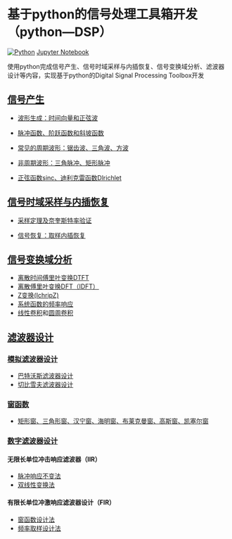 # 基于python的信号处理工具箱开发（python—DSP）
[![Python](https://img.shields.io/badge/python-3.9-blue)](https://docs.python.org/zh-cn/3.9/)
[Jupyter Notebook](https://jupyter.org/)

使用python完成信号产生、信号时域采样与内插恢复、信号变换域分析、滤波器设计等内容，实现基于python的Digital Signal Processing Toolbox开发


## [信号产生](https://github.com/Chenying2000/py-SPT/tree/main/%E6%AF%95%E4%B8%9A%E8%AE%BE%E8%AE%A1%EF%BC%9A%E4%BF%A1%E5%8F%B7%E5%A4%84%E7%90%86%E5%B7%A5%E5%85%B7%E7%AE%B1%E5%BC%80%E5%8F%91/%E4%BF%A1%E5%8F%B7%E4%BA%A7%E7%94%9F)

- [波形生成：时间向量和正弦波](https://colab.research.google.com/drive/1B4s01fqxhfup-1TqbeTVeRfkmaesIzBS)

- [脉冲函数、阶跃函数和斜坡函数](https://colab.research.google.com/drive/1qTqbF-BOaeUFhmWJ-5FIFz-gO2Ldxzkq)

- [常见的周期波形：锯齿波、三角波、方波](https://colab.research.google.com/drive/1vin5Wl02Mi8DUPxsw8uHVh3RY5sUPw90)

- [非周期波形：三角脉冲、矩形脉冲](https://colab.research.google.com/drive/1xe2b6IjROY2aWtEvE5dz0vfuvp6pMAaf)

- [正弦函数sinc、迪利克雷函数Dlrichlet](https://colab.research.google.com/drive/1gFE-SGN01Nh7qGYFgRcpRhCeESLCqM3r)



## [信号时域采样与内插恢复](https://github.com/Chenying2000/py-SPT/tree/main/%E6%AF%95%E4%B8%9A%E8%AE%BE%E8%AE%A1%EF%BC%9A%E4%BF%A1%E5%8F%B7%E5%A4%84%E7%90%86%E5%B7%A5%E5%85%B7%E7%AE%B1%E5%BC%80%E5%8F%91/%E4%BF%A1%E5%8F%B7%E9%87%87%E6%A0%B7%E4%B8%8E%E6%81%A2%E5%A4%8D%EF%BC%88%E6%97%B6%E5%9F%9F%E5%88%86%E6%9E%90%EF%BC%89)
- [采样定理及奈奎斯特率验证](https://colab.research.google.com/drive/1aqBYTxth4f6p_fdO9u7Q5pAC-tUibOZQ)

- [信号恢复：取样内插恢复](https://colab.research.google.com/drive/1yvTHvSn19ehKHSEgqbXtayND12Z16_ly)

## [信号变换域分析](https://github.com/Chenying2000/py-SPT/tree/main/%E6%AF%95%E4%B8%9A%E8%AE%BE%E8%AE%A1%EF%BC%9A%E4%BF%A1%E5%8F%B7%E5%A4%84%E7%90%86%E5%B7%A5%E5%85%B7%E7%AE%B1%E5%BC%80%E5%8F%91/%E4%BF%A1%E5%8F%B7%E5%8F%98%E6%8D%A2%EF%BC%88%E5%8F%98%E6%8D%A2%E5%9F%9F%E5%88%86%E6%9E%90%EF%BC%89)
- [离散时间傅里叶变换DTFT](https://colab.research.google.com/drive/1CG7tDezBkdp7i_KBDCIEE3WfcHiD7Iy7)
- [离散傅里叶变换DFT（IDFT）](https://colab.research.google.com/drive/12Z6dlpTVzCDeSrnzGlIMmO0mi7-r2PSL)
- [Z变换(IchripZ)](https://colab.research.google.com/drive/1C5fRYTJo6RHVzJLHxy0tvwRkjpUnRVCw)
- [系统函数的频率响应](https://colab.research.google.com/drive/1TJFGBktSFd0dqXjlnMNSvr3bYN94nQUY)
- [线性卷积](https://colab.research.google.com/drive/18MqCcezyvaNN8f6qTQKvBPm4RapDMsqy)和[圆周卷积](https://colab.research.google.com/drive/1V5fITlGZHOMKf6yrxTLJPix6PIDfm-en)

## [滤波器设计](https://github.com/Chenying2000/py-SPT/tree/main/%E6%AF%95%E4%B8%9A%E8%AE%BE%E8%AE%A1%EF%BC%9A%E4%BF%A1%E5%8F%B7%E5%A4%84%E7%90%86%E5%B7%A5%E5%85%B7%E7%AE%B1%E5%BC%80%E5%8F%91/%E6%BB%A4%E6%B3%A2%E5%99%A8%E8%AE%BE%E8%AE%A1)
### [模拟滤波器设计](https://github.com/Chenying2000/py-SPT/tree/main/%E6%AF%95%E4%B8%9A%E8%AE%BE%E8%AE%A1%EF%BC%9A%E4%BF%A1%E5%8F%B7%E5%A4%84%E7%90%86%E5%B7%A5%E5%85%B7%E7%AE%B1%E5%BC%80%E5%8F%91/%E6%BB%A4%E6%B3%A2%E5%99%A8%E8%AE%BE%E8%AE%A1/%E6%A8%A1%E6%8B%9F%E6%BB%A4%E6%B3%A2%E5%99%A8%E8%AE%BE%E8%AE%A1)
- [巴特沃斯滤波器设计](https://colab.research.google.com/drive/1AMf6PnVRs5bHV0l2GT_J3iZl900sZprY)
- [切比雪夫滤波器设计](https://colab.research.google.com/drive/1qqMFAirp0GTGAJ4g_YVQSYhPyab7V1Zp)
### [窗函数](https://github.com/Chenying2000/py-SPT/tree/main/%E6%AF%95%E4%B8%9A%E8%AE%BE%E8%AE%A1%EF%BC%9A%E4%BF%A1%E5%8F%B7%E5%A4%84%E7%90%86%E5%B7%A5%E5%85%B7%E7%AE%B1%E5%BC%80%E5%8F%91/%E6%BB%A4%E6%B3%A2%E5%99%A8%E8%AE%BE%E8%AE%A1/%E6%95%B0%E5%AD%97%E6%BB%A4%E6%B3%A2%E5%99%A8%E8%AE%BE%E8%AE%A1/%E7%AA%97%E5%87%BD%E6%95%B0)
- [矩形窗、三角形窗、汉宁窗、海明窗、布莱克曼窗、高斯窗、凯塞尔窗](https://colab.research.google.com/drive/1nYaQVr5uI6W5XvlmAzspMouJjmXiVgjv)

### [数字滤波器设计](https://github.com/Chenying2000/py-SPT/tree/main/%E6%AF%95%E4%B8%9A%E8%AE%BE%E8%AE%A1%EF%BC%9A%E4%BF%A1%E5%8F%B7%E5%A4%84%E7%90%86%E5%B7%A5%E5%85%B7%E7%AE%B1%E5%BC%80%E5%8F%91/%E6%BB%A4%E6%B3%A2%E5%99%A8%E8%AE%BE%E8%AE%A1/%E6%95%B0%E5%AD%97%E6%BB%A4%E6%B3%A2%E5%99%A8%E8%AE%BE%E8%AE%A1)
#### 无限长单位冲击响应滤波器（IIR）
- [脉冲响应不变法](https://colab.research.google.com/drive/1IKOSMxJTo-4fjCI27WyqkgJnxx685lH1)
- [双线性变换法](https://colab.research.google.com/drive/1cRhLZYzBSnvIIefoRusrPBGp3X4lRCPe)
#### 有限长单位冲激响应滤波器设计（FIR）
- [窗函数设计法](https://colab.research.google.com/drive/1KB_4UDbMw_jK4WrUgpFYQIvt1uZgjXtw)
- [频率取样设计法](https://colab.research.google.com/drive/1anBwfNl9frMVSsszHvm3ofsJevwwn22d)
